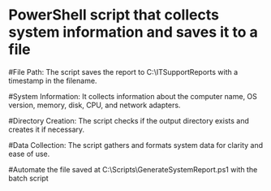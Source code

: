 # PowerShell script that collects system information and saves it to a file

#File Path: The script saves the report to C:\ITSupportReports with a timestamp in the filename.

#System Information: It collects information about the computer name, OS version, memory, disk, CPU, and network adapters.

#Directory Creation: The script checks if the output directory exists and creates it if necessary.

#Data Collection: The script gathers and formats system data for clarity and ease of use.

#Automate the file saved at C:\Scripts\GenerateSystemReport.ps1 with the batch script
